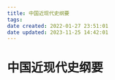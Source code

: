 ```yaml
---
title: 中国近现代史纲要
tags: 
date created: 2022-01-27 23:51:01
date updated: 2023-11-25 14:42:01
---
```


# 中国近现代史纲要
